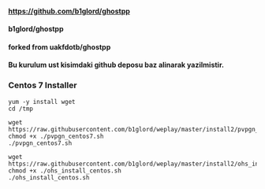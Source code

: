 #### https://github.com/b1glord/ghostpp
#### b1glord/ghostpp
#### forked from uakfdotb/ghostpp


#### Bu kurulum ust kisimdaki github deposu baz alinarak yazilmistir.

### Centos 7 Installer

```
yum -y install wget
cd /tmp

wget https://raw.githubusercontent.com/b1glord/weplay/master/install2/pvpgn_centos7.sh
chmod +x ./pvpgn_centos7.sh
./pvpgn_centos7.sh

wget https://raw.githubusercontent.com/b1glord/weplay/master/install2/ohs_install_centos.sh
chmod +x ./ohs_install_centos.sh
./ohs_install_centos.sh
```
